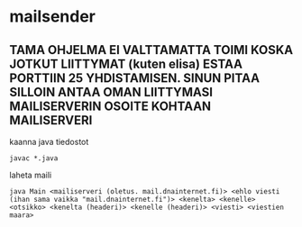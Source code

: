 # mailsender

## TAMA OHJELMA EI VALTTAMATTA TOIMI KOSKA JOTKUT LIITTYMAT (kuten elisa) ESTAA PORTTIIN 25 YHDISTAMISEN. SINUN PITAA SILLOIN ANTAA OMAN LIITTYMASI MAILISERVERIN OSOITE KOHTAAN MAILISERVERI

kaanna java tiedostot
```
javac *.java
```

laheta maili
```
java Main <mailiserveri (oletus. mail.dnainternet.fi)> <ehlo viesti (ihan sama vaikka "mail.dnainternet.fi")> <kenelta> <kenelle> <otsikko> <kenelta (headeri)> <kenelle (headeri)> <viesti> <viestien maara>
```
